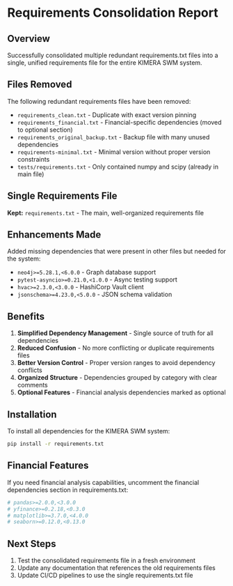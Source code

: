 # Requirements Consolidation Report

## Overview
Successfully consolidated multiple redundant requirements.txt files into a single, unified requirements file for the entire KIMERA SWM system.

## Files Removed
The following redundant requirements files have been removed:
- `requirements_clean.txt` - Duplicate with exact version pinning
- `requirements_financial.txt` - Financial-specific dependencies (moved to optional section)
- `requirements_original_backup.txt` - Backup file with many unused dependencies
- `requirements-minimal.txt` - Minimal version without proper version constraints
- `tests/requirements.txt` - Only contained numpy and scipy (already in main file)

## Single Requirements File
**Kept:** `requirements.txt` - The main, well-organized requirements file

## Enhancements Made
Added missing dependencies that were present in other files but needed for the system:
- `neo4j>=5.28.1,<6.0.0` - Graph database support
- `pytest-asyncio>=0.21.0,<1.0.0` - Async testing support
- `hvac>=2.3.0,<3.0.0` - HashiCorp Vault client
- `jsonschema>=4.23.0,<5.0.0` - JSON schema validation

## Benefits
1. **Simplified Dependency Management** - Single source of truth for all dependencies
2. **Reduced Confusion** - No more conflicting or duplicate requirements files
3. **Better Version Control** - Proper version ranges to avoid dependency conflicts
4. **Organized Structure** - Dependencies grouped by category with clear comments
5. **Optional Features** - Financial analysis dependencies marked as optional

## Installation
To install all dependencies for the KIMERA SWM system:
```bash
pip install -r requirements.txt
```

## Financial Features
If you need financial analysis capabilities, uncomment the financial dependencies section in requirements.txt:
```bash
# pandas>=2.0.0,<3.0.0
# yfinance>=0.2.18,<0.3.0
# matplotlib>=3.7.0,<4.0.0
# seaborn>=0.12.0,<0.13.0
```

## Next Steps
1. Test the consolidated requirements file in a fresh environment
2. Update any documentation that references the old requirements files
3. Update CI/CD pipelines to use the single requirements.txt file